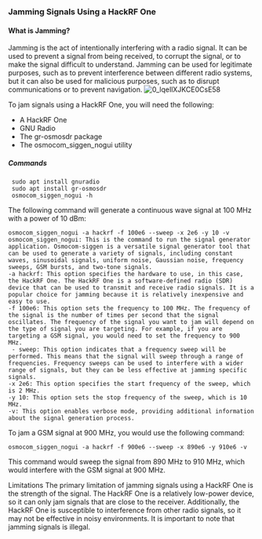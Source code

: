 ### Jamming Signals Using a HackRF One

#### What is Jamming?

Jamming is the act of intentionally interfering with a radio signal. It can be used to prevent a signal from being received, to corrupt the signal, or to make the signal difficult to understand. Jamming can be used for legitimate purposes, such as to prevent interference between different radio systems, but it can also be used for malicious purposes, such as to disrupt communications or to prevent navigation.
![0_lqeIlXJKCE0CsE58](https://github.com/user-attachments/assets/cbafe2f1-3dc8-46ff-9cdd-66170930137f)


To jam signals using a HackRF One, you will need the following:
- A HackRF One
- GNU Radio
- The gr-osmosdr package
- The osmocom_siggen_nogui utility

##### Commands
```
 sudo apt install gnuradio
 sudo apt install gr-osmosdr
 osmocom_siggen_nogui -h
```

The following command will generate a continuous wave signal at 100 MHz with a power of 10 dBm:

```
osmocom_siggen_nogui -a hackrf -f 100e6 --sweep -x 2e6 -y 10 -v
osmocom_siggen_nogui: This is the command to run the signal generator application. Osmocom-siggen is a versatile signal generator tool that can be used to generate a variety of signals, including constant waves, sinusoidal signals, uniform noise, Gaussian noise, frequency sweeps, GSM bursts, and two-tone signals.
-a hackrf: This option specifies the hardware to use, in this case, the HackRF One. The HackRF One is a software-defined radio (SDR) device that can be used to transmit and receive radio signals. It is a popular choice for jamming because it is relatively inexpensive and easy to use.
-f 100e6: This option sets the frequency to 100 MHz. The frequency of the signal is the number of times per second that the signal oscillates. The frequency of the signal you want to jam will depend on the type of signal you are targeting. For example, if you are targeting a GSM signal, you would need to set the frequency to 900 MHz.
 - sweep: This option indicates that a frequency sweep will be performed. This means that the signal will sweep through a range of frequencies. Frequency sweeps can be used to interfere with a wider range of signals, but they can be less effective at jamming specific signals.
-x 2e6: This option specifies the start frequency of the sweep, which is 2 MHz.
-y 10: This option sets the stop frequency of the sweep, which is 10 MHz.
-v: This option enables verbose mode, providing additional information about the signal generation process.
```

To jam a GSM signal at 900 MHz, you would use the following command:
```
osmocom_siggen_nogui -a hackrf -f 900e6 --sweep -x 890e6 -y 910e6 -v
```


This command would sweep the signal from 890 MHz to 910 MHz, which would interfere with the GSM signal at 900 MHz.

Limitations
The primary limitation of jamming signals using a HackRF One is the strength of the signal. The HackRF One is a relatively low-power device, so it can only jam signals that are close to the receiver. Additionally, the HackRF One is susceptible to interference from other radio signals, so it may not be effective in noisy environments. It is important to note that jamming signals is illegal.
